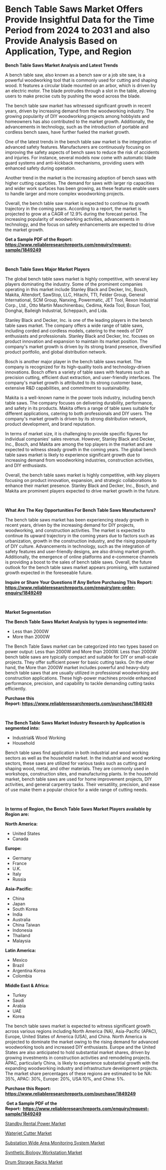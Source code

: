 <p><h1>Bench Table Saws Market Offers Provide Insightful Data for the Time Period from 2024 to 2031 and also Provide Analysis Based on Application, Type, and Region</h1></p><p><strong>Bench Table Saws Market Analysis and Latest Trends</strong></p>
<p><p>A bench table saw, also known as a bench saw or a job site saw, is a powerful woodworking tool that is commonly used for cutting and shaping wood. It features a circular blade mounted on an arbor, which is driven by an electric motor. The blade protrudes through a slot in the table, allowing users to make precise cuts by pushing the wood across the blade.</p><p>The bench table saw market has witnessed significant growth in recent years, driven by increasing demand from the woodworking industry. The growing popularity of DIY woodworking projects among hobbyists and homeowners has also contributed to the market growth. Additionally, the advancements in technology, such as the introduction of portable and cordless bench saws, have further fueled the market growth.</p><p>One of the latest trends in the bench table saw market is the integration of advanced safety features. Manufacturers are continuously focusing on improving the safety aspects of bench saws to reduce the risk of accidents and injuries. For instance, several models now come with automatic blade guard systems and anti-kickback mechanisms, providing users with enhanced safety during operation.</p><p>Another trend in the market is the increasing adoption of bench saws with higher cutting capacities. The demand for saws with larger rip capacities and wider work surfaces has been growing, as these features enable users to handle larger and more complex woodworking projects.</p><p>Overall, the bench table saw market is expected to continue its growth trajectory in the coming years. According to a report, the market is projected to grow at a CAGR of 12.9% during the forecast period. The increasing popularity of woodworking activities, advancements in technology, and the focus on safety enhancements are expected to drive the market growth.</p></p>
<p><strong>Get a Sample PDF of the Report:&nbsp; <a href="https://www.reliableresearchreports.com/enquiry/request-sample/1849249">https://www.reliableresearchreports.com/enquiry/request-sample/1849249</a></strong></p>
<p>&nbsp;</p>
<p><strong>Bench Table Saws Major Market Players</strong></p>
<p><p>The global bench table saws market is highly competitive, with several key players dominating the industry. Some of the prominent companies operating in this market include Stanley Black and Decker, Inc, Bosch, Makita, Altendorf, SawStop, LLC, Hitachi, TTI, Felder Group, General International, SCM Group, Nanxing, Powermatic, JET Tool, Rexon Industrial Corp., Ltd., Otto Martin Maschinenbau, Cedima, Keda Tool, Bosun Tool, Donghai, Baileigh Industrial, Scheppach, and Lida.</p><p>Stanley Black and Decker, Inc. is one of the leading players in the bench table saws market. The company offers a wide range of table saws, including corded and cordless models, catering to the needs of DIY enthusiasts and professionals. Stanley Black and Decker, Inc. focuses on product innovation and expansion to maintain its market position. The company's market growth is driven by its strong brand presence, diversified product portfolio, and global distribution network.</p><p>Bosch is another major player in the bench table saws market. The company is recognized for its high-quality tools and technology-driven innovations. Bosch offers a variety of table saws with features such as precision cutting, efficient dust extraction, and user-friendly interfaces. The company's market growth is attributed to its strong customer base, extensive R&D capabilities, and commitment to sustainability.</p><p>Makita is a well-known name in the power tools industry, including bench table saws. The company focuses on delivering durability, performance, and safety in its products. Makita offers a range of table saws suitable for different applications, catering to both professionals and DIY users. The company's market growth is driven by its strong distribution network, product development, and brand reputation.</p><p>In terms of market size, it is challenging to provide specific figures for individual companies' sales revenue. However, Stanley Black and Decker, Inc., Bosch, and Makita are among the top players in the market and are expected to witness steady growth in the coming years. The global bench table saws market is likely to experience significant growth due to increasing demand from woodworking industries, construction activities, and DIY enthusiasts.</p><p>Overall, the bench table saws market is highly competitive, with key players focusing on product innovation, expansion, and strategic collaborations to enhance their market presence. Stanley Black and Decker, Inc., Bosch, and Makita are prominent players expected to drive market growth in the future.</p></p>
<p>&nbsp;</p>
<p><strong>What Are The Key Opportunities For Bench Table Saws Manufacturers?</strong></p>
<p><p>The bench table saws market has been experiencing steady growth in recent years, driven by the increasing demand for DIY projects, woodworking, and construction activities. The market is expected to continue its upward trajectory in the coming years due to factors such as urbanization, growth in the construction industry, and the rising popularity of DIY culture. Advancements in technology, such as the integration of safety features and user-friendly designs, are also driving market growth. Additionally, the emergence of online platforms and e-commerce channels is providing a boost to the sales of bench table saws. Overall, the future outlook for the bench table saws market appears promising, with sustained growth expected in the foreseeable future.</p></p>
<p><strong>Inquire or Share Your Questions If Any Before Purchasing This Report: <a href="https://www.reliableresearchreports.com/enquiry/pre-order-enquiry/1849249">https://www.reliableresearchreports.com/enquiry/pre-order-enquiry/1849249</a></strong></p>
<p>&nbsp;</p>
<p><strong>Market Segmentation</strong></p>
<p><strong>The Bench Table Saws Market Analysis by types is segmented into:</strong></p>
<p><ul><li>Less than 2000W</li><li>More than 2000W</li></ul></p>
<p><p>The Bench Table Saws market can be categorized into two types based on power output: Less than 2000W and More than 2000W. Less than 2000W bench table saws are typically compact and suitable for DIY or small-scale projects. They offer sufficient power for basic cutting tasks. On the other hand, the More than 2000W market includes powerful and heavy-duty bench table saws that are usually utilized in professional woodworking and construction applications. These high-power machines provide enhanced performance, precision, and capability to tackle demanding cutting tasks efficiently.</p></p>
<p><strong>Purchase this Report:&nbsp;<a href="https://www.reliableresearchreports.com/purchase/1849249">https://www.reliableresearchreports.com/purchase/1849249</a></strong></p>
<p>&nbsp;</p>
<p><strong>The Bench Table Saws Market Industry Research by Application is segmented into:</strong></p>
<p><ul><li>Industrial& Wood Working</li><li>Household</li></ul></p>
<p><p>Bench table saws find application in both industrial and wood working sectors as well as the household market. In the industrial and wood working sectors, these saws are utilized for various tasks such as cutting and shaping wood, metal, and other materials. They are commonly used in workshops, construction sites, and manufacturing plants. In the household market, bench table saws are used for home improvement projects, DIY activities, and general carpentry tasks. Their versatility, precision, and ease of use make them a popular choice for a wide range of cutting needs.</p></p>
<p>&nbsp;</p>
<p><strong>In terms of Region, the Bench Table Saws Market Players available by Region are:</strong></p>
<p>
    <p> <strong> North America: </strong>
        <ul>
            <li>United States</li>
            <li>Canada</li>
        </ul>
        </p> 
    <p> <strong> Europe: </strong>
        <ul>
            <li>Germany</li>
            <li>France</li>
            <li>U.K.</li>
            <li>Italy</li>
            <li>Russia</li>
        </ul>
        </p> 
    <p> <strong> Asia-Pacific: </strong>
        <ul>
            <li>China</li>
            <li>Japan</li>
            <li>South Korea</li>
            <li>India</li>
            <li>Australia</li>
            <li>China Taiwan</li>
            <li>Indonesia</li>
            <li>Thailand</li>
            <li>Malaysia</li>
        </ul>
        </p> 
    <p> <strong> Latin America: </strong>
        <ul>
            <li>Mexico</li>
            <li>Brazil</li>
            <li>Argentina Korea</li>
            <li>Colombia</li>
        </ul>
        </p> 
    <p> <strong> Middle East & Africa: </strong>
        <ul>
            <li>Turkey</li>
            <li>Saudi</li>
            <li>Arabia</li>
            <li>UAE</li>
            <li>Korea</li>
        </ul>
    </p>
    </p>
<p><p>The bench table saws market is expected to witness significant growth across various regions including North America (NA), Asia-Pacific (APAC), Europe, United States of America (USA), and China. North America is projected to dominate the market owing to the rising demand for advanced woodworking tools and increased DIY enthusiasts. Europe and the United States are also anticipated to hold substantial market shares, driven by growing investments in construction activities and remodeling projects. APAC, particularly China, is likely to experience substantial growth with the expanding woodworking industry and infrastructure development projects. The market share percentages of these regions are estimated to be NA: 35%, APAC: 30%, Europe: 20%, USA:10%, and China: 5%.</p></p>
<p><strong>Purchase this Report: <a href="https://www.reliableresearchreports.com/purchase/1849249">https://www.reliableresearchreports.com/purchase/1849249</a></strong></p>
<p>&nbsp;<strong>Get a Sample PDF of the Report:&nbsp;&nbsp;<a href="https://www.reliableresearchreports.com/enquiry/request-sample/1849249">https://www.reliableresearchreports.com/enquiry/request-sample/1849249</a></strong></p>
<p><strong></strong></p>
<p><p><a href="https://medium.com/@mildredlawson1937/standby-rental-power-market-trends-forecast-and-competitive-analysis-to-2030-1b3096ba4d8d">Standby Rental Power Market</a></p><p><a href="https://github.com/aashishrp02/Market-Research-Report-List-1/blob/main/waterjet-cutter-market.md">Waterjet Cutter Market</a></p><p><a href="https://medium.com/@mildredlawson1937/substation-wide-area-monitoring-system-market-comprehensive-assessment-by-type-application-and-6f41a45163e7">Substation Wide Area Monitoring System Market</a></p><p><a href="https://medium.com/@mildredlawson1937/synthetic-biology-workstation-market-size-and-market-trends-complete-industry-overview-2023-to-91a0e020e58f">Synthetic Biology Workstation Market</a></p><p><a href="https://github.com/aasishrp01/Market-Research-Report-List-2/blob/main/drum-storage-racks-market.md">Drum Storage Racks Market</a></p></p>
